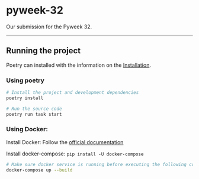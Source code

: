 # pyweek-32

Our submission for the Pyweek 32.

---

## Running the project

Poetry can installed with the information on the
[Installation](https://python-poetry.org/docs/#installation).

### Using poetry
```sh
# Install the project and development dependencies
poetry install

# Run the source code
poetry run task start
```

### Using Docker:

Install Docker: Follow the [official documentation](https://docs.docker.com/get-docker/)

Install docker-compose: `pip install -U docker-compose`

```sh
# Make sure docker service is running before executing the following command.
docker-compose up --build
```
